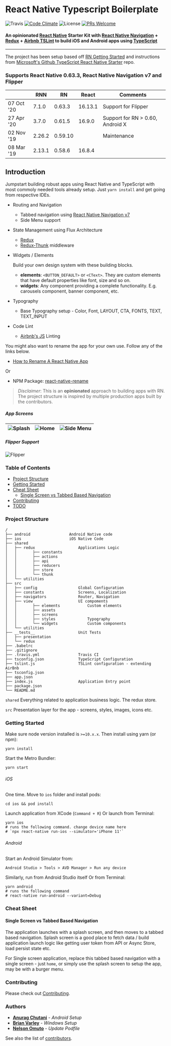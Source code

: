 # React Native Typescript Boilerplate

![Travis](https://api.travis-ci.com/AmitM30/react-native-typescript-boilerplate.svg?branch=master) [![Code Climate](https://codeclimate.com/github/AmitM30/react-native-typescript-boilerplate/badges/gpa.svg)](https://codeclimate.com/github/AmitM30/react-native-typescript-boilerplate) ![License](https://img.shields.io/github/license/AmitM30/react-native-typescript-boilerplate.svg) [![PRs Welcome](https://img.shields.io/badge/PRs-welcome-brightgreen.svg)](./CONTRIBUTING.md)

#### An opinionated [React Native](https://facebook.github.io/react-native/docs/getting-started) Starter Kit with [React Native Navigation](https://github.com/wix/react-native-navigation) + [Redux](https://github.com/reactjs/redux) + [Airbnb TSLint](https://github.com/airbnb/javascript) to build iOS and Android apps using [TypeScript](https://github.com/Microsoft/TypeScript-React-Native-Starter)

___

The project has been setup based off [RN Getting Started](https://facebook.github.io/react-native/docs/getting-started) and instructions from [Microsoft's Github TypeScript React Native Starter](https://github.com/Microsoft/TypeScript-React-Native-Starter) repo.

### Supports React Native 0.63.3, React Native Navigation v7 and Flipper

|  | RNN | RN | React | Comments |
|---|---|---|---|---|
|  07 Oct '20 | 7.1.0 | 0.63.3 | 16.13.1 | Support for Flipper
|  27 Apr '20 | 3.7.0 | 0.61.5 | 16.9.0 | Support for RN > 0.60, Android X
|  02 Nov '19 | 2.26.2 | 0.59.10 |  | Maintenance |
|  08 Mar '19 | 2.13.1 | 0.58.6 | 16.8.4 |

## Introduction

Jumpstart building robust apps using React Native and TypeScript with most commoly needed tools already setup. Just `yarn install` and get going from respective IDEs.

- Routing and Navigation
  - Tabbed navigation using [React Native Navigation v7](https://github.com/wix/react-native-navigation)
  - Side Menu support
- State Management using Flux Architecture
  - [Redux](https://redux.js.org/introduction/getting-started)
  - [Redux-Thunk](https://github.com/reduxjs/redux-thunk) middleware
- Widgets / Elements
  
  Build your own design system with these building blocks.
  - **elements**: `<BUTTON_DEFAULT>` or `<CText>`. They are custom elements that have default properties like font, size and so on.
  - **widgets**: Any component providing a complete functionality. E.g. carousels component, banner component, etc.
- Typography
  - Base Typography setup - Color, Font, LAYOUT, CTA, FONTS, TEXT, TEXT_INPUT
- Code Lint
  - [Airbnb's JS](https://github.com/airbnb/javascript) Linting

You might also want to rename the app for your own use. Follow any of the links below.
- [How to Rename A React Native App](https://medium.com/the-react-native-log/how-to-rename-a-react-native-app-dafd92161c35)

Or

- NPM Package: [react-native-rename](https://www.npmjs.com/package/react-native-rename)

> _Disclaimer_: This is an **opinionated** approach to building apps with RN. The project structure is inspired by multiple production apps built by the contributors.

##### App Screens

| ![Splash](./src/view/assets/images/sample/1.png "Splash") | ![Home](./src/view/assets/images/sample/2.png "Home") |![Side Menu](./src/view/assets/images/sample/3.png "Side Menu") |
| :-------------------------------------------------------: | :---------------------------------------------------: | :---------------------------------------------------: |

##### Flipper Support

![Flipper](./src/view/assets/images/sample/4.png "Flipper")

### Table of Contents

- [Project Structure](#project-structure)
- [Getting Started](#getting-started)
- [Cheat Sheet](#cheat-sheet)
  - [Single Screen vs Tabbed Based Navigation](#single-screen-vs-tabbed-based-navigation)
- [Contributing](#contributing)
- [TODO](#todo)

### Project Structure

```
/
├── android					Android Native code
├── ios						iOS Native Code
├── shared
│   ├── redux					Applications Logic
│   │	    ├── constants
│   │	    ├── actions
│   │	    ├── api
│   │	    ├── reducers
│   │	    ├── store
│   │	    └── thunk
│   └── utilities
├── src
│   ├── config					Global Configuration
│   ├── constants				Screens, Localization
│   ├── navigators				Router, Navigation
│   ├── view					UI compoments
│   │	    ├── elements			Custom elements
│   │	    ├── assets
│   │	    ├── screens
│   │	    ├── styles				Typography
│   │	    └── widgets				Custom components
│   └── utilities
├── __tests__					Unit Tests
│   ├── presentation
│   └── redux
├── .babelrc
├── .gitignore
├── .travis.yml					Travis CI
├── tsconfig.json				TypeScript Configuration
├── tslint.js					TSLint configuration - extending AirBnb
├── tsconfig.json
├── app.json
├── index.js					Application Entry point
├── package.json
└── README.md
```

`shared`
Everything related to application business logic. The redux store.

`src`
Presentation layer for the app - screens, styles, images, icons etc.

### Getting Started

Make sure node version installed is `>=10.x.x`. Then install using yarn (or npm):
```
yarn install
```

Start the Metro Bundler:
```
yarn start
```

###### iOS

One time. Move to `ios` folder and install pods:

```
cd ios && pod install
```

Launch application from XCode (`Command + R`) Or launch from Terminal:

```
yarn ios
# runs the following command. change device name here
# `npx react-native run-ios --simulator='iPhone 11'`
```

###### Android

Start an Android Simulator from:
```
Android Studio > Tools > AVD Manager > Run any device
```

Similarly, run from Android Studio itself Or from Terminal:
```
yarn android
# runs the following command
# react-native run-android --variant=Debug
```

### Cheat Sheet

#### Single Screen vs Tabbed Based Navigation

The application launches with a splash screen, and then moves to a tabbed based navigation. Splash screen is a good place to fetch data / build application launch logic like getting user token from API or Async Store, load persist state etc.

For Single screen application, replace this tabbed based navigation with a single screen - just `home`, or simply use the splash screen to setup the app, may be with a burger menu.

### Contributing

Please check out [Contributing](https://github.com/AmitM30/react-native-typescript-boilerplate/blob/master/CONTRIBUTING.md).

### Authors

- [**Anurag Chutani**](https://github.com/a7urag) - _Android Setup_
- [**Brian Varley**](https://github.com/BrianJVarley) - _Windows Setup_
- [**Nelson Omuto**](https://github.com/nelsonomuto) - _Update Podfile_

See also the list of [contributors](https://github.com/AmitM30/react-native-typescript-boilerplate/contributors).
